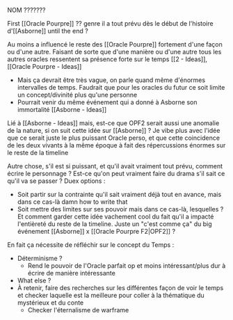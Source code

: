 NOM ???????

First [[Oracle Pourpre]] ?? genre il a tout prévu dès le début de l'histoire d'[[Asborne]] until the end ?

Au moins a influencé le reste des [[Oracle Pourpre]] fortement d'une façon ou d'une autre. Faisant de sorte que d'une manière ou d'une autre tous les autres oracles ressentent sa présence forte sur le temps [[2 - Ideas]], [[Oracle Pourpre - Ideas]]
- Mais ça devrait être très vague, on parle quand même d'énormes intervalles de temps. Faudrait que pour les oracles du futur ce soit limite un concept/divinité plus qu'une personne
- Pourrait venir du même événement qui a donné à Asborne son immortalité [[Asborne - Ideas]]

Lié à [[Asborne - Ideas]] mais, est-ce que OPF2 serait aussi une anomalie de la nature, si on suit cette idée sur [[Asborne]] ? Je vibe plus avec l'idée que ce serait juste le plus puissant Oracle perso, et que cette coincidence de les deux vivants à la même époque à fait des répercussions énormes sur le reste de la timeline

Autre chose, s'il est si puissant, et qu'il avait vraiment tout prévu, comment écrire le personnage ? Est-ce qu'on peut vraiment faire du drama s'il sait ce qu'il va se passer ? Duex options :
- Soit partir sur la contrainte qu'il sait vraiment déjà tout en avance, mais dans ce cas-là damn how to write that
- Soit mettre des limites sur ses pouvoir mais dans ce cas-là, lesquelles ? Et comment garder cette idée vachement cool du fait qu'il a impacté l'entièreté du reste de la timeline. Juste un "c'est comme ça" du big événement [[Asborne]] x [[Oracle Pourpre F2|OPF2]] ?

En fait ça nécessite de réfléchir sur le concept du Temps :
- Déterminisme ?
	- Rend le pouvoir de l'Oracle parfait op et moins intéressant/plus dur à écrire de manière intéressante
- What else ?
- À retenir, faire des recherches sur les différentes façon de voir le temps et checker laquelle est la meilleure pour coller à la thématique du mystérieux et du conte 
	- Checker l'éternalisme de warframe